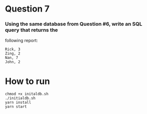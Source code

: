 # Question 7
### Using the same database from Question #6, write an SQL query that returns the
following report:
```
Rick, 3
Zing, 2
Nan, 7
John, 2
```

# How to run
```
chmod +x initaldb.sh
./initialdb.sh
yarn install
yarn start
```
